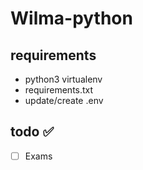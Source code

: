 # Wilma-python

## requirements
- python3 virtualenv
- requirements.txt
- update/create .env


## todo :white_check_mark:
- [ ] Exams